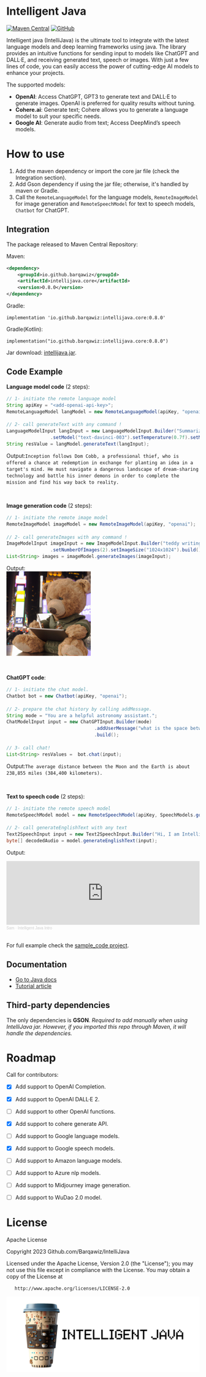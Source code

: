 # Intelligent Java

[![Maven Central](https://img.shields.io/maven-central/v/io.github.barqawiz/intellijava.core?style=for-the-badge)](https://central.sonatype.com/artifact/io.github.barqawiz/intellijava.core/0.8.0)
[![GitHub](https://img.shields.io/github/license/Barqawiz/IntelliJava?style=for-the-badge)](https://opensource.org/licenses/Apache-2.0)

Intelligent java (IntelliJava) is the ultimate tool to integrate with the latest language models and deep learning frameworks using java. The library provides an intuitive functions for sending input to models like ChatGPT and DALL·E, and receiving generated text, speech or images. With just a few lines of code, you can easily access the power of cutting-edge AI models to enhance your projects.

The supported models:
- **OpenAI**: Access ChatGPT, GPT3 to generate text and DALL·E to generate images. OpenAI is preferred for quality results without tuning.
- **Cohere.ai**: Generate text; Cohere allows you to generate a language model to suit your specific needs.
- **Google AI**: Generate audio from text; Access DeepMind’s speech models.

# How to use

1. Add the maven dependency or import the core jar file (check the Integration section).
2. Add Gson dependency if using the jar file; otherwise, it's handled by maven or Gradle.
3. Call the ``RemoteLanguageModel`` for the language models, ``RemoteImageModel`` for image generation and ``RemoteSpeechModel`` for text to speech models, ``Chatbot`` for ChatGPT.

## Integration
The package released to Maven Central Repository:

Maven:
```xml
<dependency>
    <groupId>io.github.barqawiz</groupId>
    <artifactId>intellijava.core</artifactId>
    <version>0.8.0</version>
</dependency>
```

Gradle:

```
implementation 'io.github.barqawiz:intellijava.core:0.8.0'
```

Gradle(Kotlin):
```
implementation("io.github.barqawiz:intellijava.core:0.8.0")
```

Jar download:
[intellijava.jar](https://repo1.maven.org/maven2/io/github/barqawiz/intellijava.core/0.8.0/intellijava.core-0.8.0.jar).

## Code Example
**Language model code** (2 steps):
```java
// 1- initiate the remote language model
String apiKey = "<add-openai-api-key>";
RemoteLanguageModel langModel = new RemoteLanguageModel(apiKey, "openai");

// 2- call generateText with any command !
LanguageModelInput langInput = new LanguageModelInput.Builder("Summarize the plot of the 'Inception' movie in two sentences")
                .setModel("text-davinci-003").setTemperature(0.7f).setMaxTokens(50).build();
String resValue = langModel.generateText(langInput);
```
Output:```Inception follows Dom Cobb, a professional thief, who is offered a chance at redemption in exchange for planting an idea in a target's mind. He must navigate a dangerous landscape of dream-sharing technology and battle his inner demons in order to complete the mission and find his way back to reality.```

<br>

**Image generation code** (2 steps):
```java
// 1- initiate the remote image model
RemoteImageModel imageModel = new RemoteImageModel(apiKey, "openai");

// 2- call generateImages with any command !
ImageModelInput imageInput = new ImageModelInput.Builder("teddy writing a blog in times square")
                .setNumberOfImages(2).setImageSize("1024x1024").build();
List<String> images = imageModel.generateImages(imageInput);
```
Output:<br>
<img src="images/response_image.png" height="220px">

<br>

**ChatGPT code**:
```java
// 1- initiate the chat model.
Chatbot bot = new Chatbot(apiKey, "openai");

// 2- prepare the chat history by calling addMessage.
String mode = "You are a helpful astronomy assistant.";
ChatModelInput input = new ChatGPTInput.Builder(mode)
								.addUserMessage("what is the space between moon and earth")
								.build();

// 3- call chat!
List<String> resValues =  bot.chat(input);
```
Output:``` The average distance between the Moon and the Earth is about 238,855 miles (384,400 kilometers). ```

<br>

**Text to speech code** (2 steps):
```java
// 1- initiate the remote speech model
RemoteSpeechModel model = new RemoteSpeechModel(apiKey, SpeechModels.google);

// 2- call generateEnglishText with any text
Text2SpeechInput input = new Text2SpeechInput.Builder("Hi, I am Intelligent Java.").build();
byte[] decodedAudio = model.generateEnglishText(input);
```
Output:
<iframe width="100%" height="166" scrolling="no" frameborder="no" allow="autoplay" src="https://w.soundcloud.com/player/?url=https%3A//api.soundcloud.com/tracks/1450836247&color=%2328262c&auto_play=false&hide_related=false&show_comments=true&show_user=true&show_reposts=false&show_teaser=true"></iframe><div style="font-size: 10px; color: #cccccc;line-break: anywhere;word-break: normal;overflow: hidden;white-space: nowrap;text-overflow: ellipsis; font-family: Interstate,Lucida Grande,Lucida Sans Unicode,Lucida Sans,Garuda,Verdana,Tahoma,sans-serif;font-weight: 100;"><a href="https://soundcloud.com/sam-572736789" title="Sam" target="_blank" style="color: #cccccc; text-decoration: none;">Sam</a> · <a href="https://soundcloud.com/sam-572736789/intelligent-java-intro" title="Intelligent Java Intro" target="_blank" style="color: #cccccc; text-decoration: none;">Intelligent Java Intro</a></div>

<br>

For full example check the [sample_code project](https://github.com/Barqawiz/IntelliJava/tree/main/sample_code).

## Documentation
- [Go to Java docs](https://barqawiz.github.io/IntelliJava/javadocs/)
- [Tutorial article](https://albarqawi.medium.com/intelligent-java-a-gateway-to-the-latest-ai-models-c08c09513672)


## Third-party dependencies
The only dependencies is **GSON**.
*Required to add manually when using IntelliJava jar. However, if you imported this repo through Maven, it will handle the dependencies.*

# Roadmap
Call for contributors:
- [x]   Add support to OpenAI Completion.
- [x]   Add support to OpenAI DALL·E 2.
- [ ]   Add support to other OpenAI functions.
- [x]   Add support to cohere generate API.
- [ ]   Add support to Google language models.
- [x]   Add support to Google speech models.
- [ ]   Add support to Amazon language models.
- [ ]   Add support to Azure nlp models.
- [ ]   Add support to Midjourney image generation.
- [ ]   Add support to WuDao 2.0 model.


# License
Apache License

Copyright 2023 Github.com/Barqawiz/IntelliJava

   Licensed under the Apache License, Version 2.0 (the "License");
   you may not use this file except in compliance with the License.
   You may obtain a copy of the License at

       http://www.apache.org/licenses/LICENSE-2.0

<img src="images/intelligent_java_header_footer.png">
